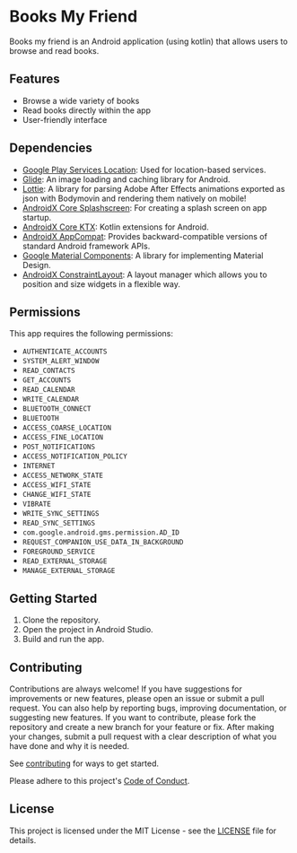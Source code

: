 # Books My Friend

Books my friend is an Android application (using kotlin) that allows users to browse and read books.

## Features

* Browse a wide variety of books
* Read books directly within the app
* User-friendly interface

## Dependencies

* [Google Play Services Location](https://developers.google.com/android/guides/location-overview): Used for location-based services.
* [Glide](https://github.com/bumptech/glide): An image loading and caching library for Android.
* [Lottie](https://airbnb.io/lottie/): A library for parsing Adobe After Effects animations exported as json with Bodymovin and rendering them natively on mobile!
* [AndroidX Core Splashscreen](https://developer.android.com/jetpack/androidx/releases/core): For creating a splash screen on app startup.
* [AndroidX Core KTX](https://developer.android.com/kotlin/ktx): Kotlin extensions for Android.
* [AndroidX AppCompat](https://developer.android.com/jetpack/androidx/releases/appcompat): Provides backward-compatible versions of standard Android framework APIs.
* [Google Material Components](https://material.io/develop/android/docs/getting-started): A library for implementing Material Design.
* [AndroidX ConstraintLayout](https://developer.android.com/jetpack/androidx/releases/constraintlayout): A layout manager which allows you to position and size widgets in a flexible way.

## Permissions

This app requires the following permissions:

* `AUTHENTICATE_ACCOUNTS`
* `SYSTEM_ALERT_WINDOW`
* `READ_CONTACTS`
* `GET_ACCOUNTS`
* `READ_CALENDAR`
* `WRITE_CALENDAR`
* `BLUETOOTH_CONNECT`
* `BLUETOOTH`
* `ACCESS_COARSE_LOCATION`
* `ACCESS_FINE_LOCATION`
* `POST_NOTIFICATIONS`
* `ACCESS_NOTIFICATION_POLICY`
* `INTERNET`
* `ACCESS_NETWORK_STATE`
* `ACCESS_WIFI_STATE`
* `CHANGE_WIFI_STATE`
* `VIBRATE`
* `WRITE_SYNC_SETTINGS`
* `READ_SYNC_SETTINGS`
* `com.google.android.gms.permission.AD_ID`
* `REQUEST_COMPANION_USE_DATA_IN_BACKGROUND`
* `FOREGROUND_SERVICE`
* `READ_EXTERNAL_STORAGE`
* `MANAGE_EXTERNAL_STORAGE`

## Getting Started

1. Clone the repository.
2. Open the project in Android Studio.
3. Build and run the app.

## Contributing

Contributions are always welcome! If you have suggestions for improvements or new features, please open an issue or submit a pull request.
You can also help by reporting bugs, improving documentation, or suggesting new features.
If you want to contribute, please fork the repository and create a new branch for your feature or fix. After making your changes, submit a pull request with a clear description of what you have done and why it is needed.

See [contributing](./docs/contributing.md) for ways to get started.

Please adhere to this project's [Code of Conduct](./docs/CODE_OF_CONDUCT.md).

## License
This project is licensed under the MIT License - see the [LICENSE](LICENSE) file for details.

